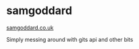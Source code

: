 # samgoddard
[samgoddard.co.uk](http://samgoddard.co.uk/)

Simply messing around with gits api and other bits
